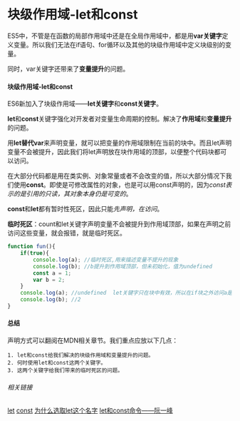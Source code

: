 # 块级作用域-let和const

ES5中，不管是在函数的局部作用域中还是在全局作用域中，都是用**var关键字**定义变量。所以我们无法在if语句、for循环以及其他的块级作用域中定义块级别的变量。

同时，var关键字还带来了**变量提升**的问题。

#### 块级作用域-let和const

ES6新加入了块级作用域——**let关键字**和**const关键字**。

**let**和**const**关键字强化对开发者对变量生命周期的控制。解决了**作用域**和**变量提升**的问题。

用**let替代var**来声明变量，就可以把变量的作用域限制在当前的块中。而且let声明变量不会被提升，因此我们将let声明放在块作用域的顶部，以便整个代码块都可以访问。

在大部分代码都是用在类实例、对象常量或者不会改变的值，所以大部分情况下我们使用**const**。即使是可修改属性的对象，也是可以用const声明的，因为*const表示的是引用的只读，其对象本身仍是可变的*。

**const**和**let**都有暂时性死区，因此只能*先声明，在访问*。

**临时死区**：count和let关键字声明变量不会被提升到作用域顶部，如果在声明之前访问这些变量，就会报错，就是临时死区。

```javascript
function fun(){
    if(true){
        console.log(a); //临时死区,用来描述变量不提升的现象
        console.log(b); //b提升到作用域顶部，但未初始化，值为undefined
        const a = 1;
        var b = 2;
    }
    console.log(a); //undefined  let关键字只在块中有效，所以在if块之外访问a是无效的
    console.log(b); //2  
}
```

#### 总结

声明方式可以翻阅在MDN相关章节。我们重点应放以下几点：

    1. let和const给我们解决的块级作用域和变量提升的问题。
    2. 何时使用let和const这两个关键字。
    3. 这两个关键字给我们带来的临时死区的问题。

###### 相关链接

[let](https://developer.mozilla.org/zh-CN/docs/Web/JavaScript/Reference/Statements/let)
[const](https://developer.mozilla.org/zh-CN/docs/Web/JavaScript/Reference/Statements/const)
[为什么选取let这个名字](https://stackoverflow.com/questions/37916940/why-was-the-name-let-chosen-for-block-scoped-variable-declarations-in-javascri)
[let和const命令——阮一峰](http://es6.ruanyifeng.com/#docs/let)




